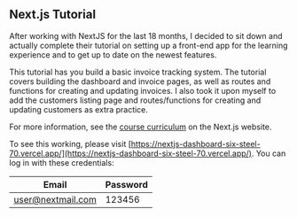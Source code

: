 ## Next.js Tutorial 

After working with NextJS for the last 18 months, I decided to sit down and actually complete their tutorial on setting up a front-end app for the learning experience and to get up to date on the newest features.

This tutorial has you build a basic invoice tracking system. The tutorial covers building the dashboard and invoice pages, as well as routes and functions for creating and updating invoices. I also took it upon myself to add the customers listing page and routes/functions for creating and updating customers as extra practice.

For more information, see the [course curriculum](https://nextjs.org/learn) on the Next.js website.

To see this working, please visit [https://nextjs-dashboard-six-steel-70.vercel.app/](https://nextjs-dashboard-six-steel-70.vercel.app/). You can log in with these credentials:

| Email             | Password |
|-------------------|----------|
| user@nextmail.com | 123456   |